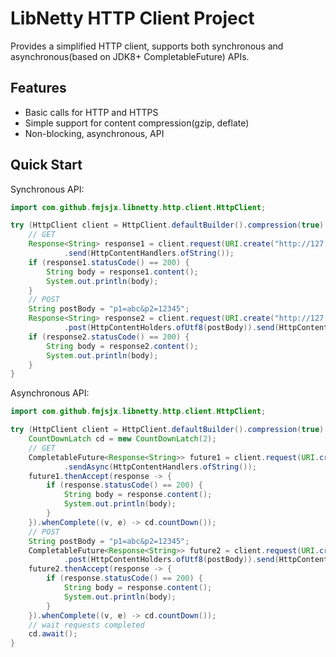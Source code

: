 # LibNetty HTTP Client Project

Provides a simplified HTTP client, supports both synchronous and asynchronous(based on JDK8+ CompletableFuture) APIs.

## Features

- Basic calls for HTTP and HTTPS
- Simple support for content compression(gzip, deflate)
- Non-blocking, asynchronous, API

## Quick Start

Synchronous API:

```java
import com.github.fmjsjx.libnetty.http.client.HttpClient;

try (HttpClient client = HttpClient.defaultBuilder().compression(true).build()) {
    // GET
    Response<String> response1 = client.request(URI.create("http://127.0.0.1:8080/foo")).get()
            .send(HttpContentHandlers.ofString());
    if (response1.statusCode() == 200) {
        String body = response1.content();
        System.out.println(body);
    }
    // POST
    String postBody = "p1=abc&p2=12345";
    Response<String> response2 = client.request(URI.create("http://127.0.0.1:8080/foo/bar"))
            .post(HttpContentHolders.ofUtf8(postBody)).send(HttpContentHandlers.ofString());
    if (response2.statusCode() == 200) {
        String body = response2.content();
        System.out.println(body);
    }
}
```

Asynchronous API:

```java
import com.github.fmjsjx.libnetty.http.client.HttpClient;

try (HttpClient client = HttpClient.defaultBuilder().compression(true).build()) {
    CountDownLatch cd = new CountDownLatch(2);
    // GET
    CompletableFuture<Response<String>> future1 = client.request(URI.create("http://127.0.0.1:8080/foo")).get()
            .sendAsync(HttpContentHandlers.ofString());
    future1.thenAccept(response -> {
        if (response.statusCode() == 200) {
            String body = response.content();
            System.out.println(body);
        }
    }).whenComplete((v, e) -> cd.countDown());
    // POST
    String postBody = "p1=abc&p2=12345";
    CompletableFuture<Response<String>> future2 = client.request(URI.create("http://127.0.0.1:8080/foo/bar"))
            .post(HttpContentHolders.ofUtf8(postBody)).send(HttpContentHandlers.ofString());
    future2.thenAccept(response -> {
        if (response.statusCode() == 200) {
            String body = response.content();
            System.out.println(body);
        }
    }).whenComplete((v, e) -> cd.countDown());
    // wait requests completed
    cd.await();
}
```